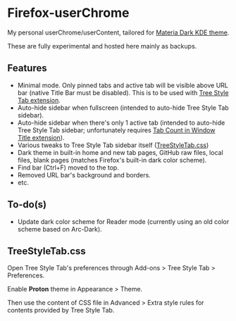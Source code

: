 # Firefox-userChrome

My personal userChrome/userContent, tailored for [Materia Dark KDE theme](https://github.com/PapirusDevelopmentTeam/materia-kde).

These are fully experimental and hosted here mainly as backups.

## Features

* Minimal mode. Only pinned tabs and active tab will be visible above URL bar (native Title Bar must be disabled). This is to be used with [Tree Style Tab extension](https://addons.mozilla.org/en-US/firefox/addon/tree-style-tab/).
* Auto-hide sidebar when fullscreen (intended to auto-hide Tree Style Tab sidebar).
* Auto-hide sidebar when there's only 1 active tab (intended to auto-hide Tree Style Tab sidebar; unfortunately requires [Tab Count in Window Title extension](https://addons.mozilla.org/en-US/firefox/addon/tab-count-in-window-title/)).
* Various tweaks to Tree Style Tab sidebar itself ([TreeStyleTab.css](#treestyletabcss))
* Dark theme in built-in home and new tab pages, GitHub raw files, local files, blank pages (matches Firefox's built-in dark color scheme).
* Find bar (Ctrl+F) moved to the top.
* Removed URL bar's background and borders.
* etc.

## To-do(s)

* Update dark color scheme for Reader mode (currently using an old color scheme based on Arc-Dark).

## TreeStyleTab.css

Open Tree Style Tab's preferences through Add-ons > Tree Style Tab > Preferences.

Enable **Proton** theme in Appearance > Theme.

Then use the content of CSS file in Advanced > Extra style rules for contents provided by Tree Style Tab.
